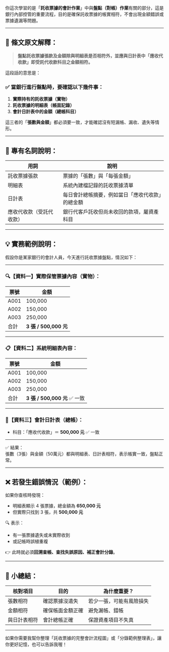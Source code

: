 你這次學習的是「**託收票據的會計作業**」中與**盤點（對帳）作業**有關的部分，這是銀行內部控管的重要流程，目的是確保託收票據的帳實相符，不會出現金額錯誤或票據遺漏等問題。

---

## 📘 條文原文解釋：

> **盤點託收票據張款及金額除與明細表是否相符外，並應與日計表中「應收代收款」即受託代收款科目之金額相符。**

這段話的意思是：

### ✅ 當銀行進行盤點時，要確認以下幾件事：

1. **實際持有的託收票據（實物）**
2. **託收票據的明細表（帳面記錄）**
3. **會計日計表中的金額（總帳科目）**

這三者的「**張數與金額**」都必須要一致，才能確認沒有短漏帳、漏收、遺失等情形。

---

## 🔢 專有名詞說明：

| 用詞 | 說明 |
|------|------|
| 託收票據張款 | 票據的「張數」與「每張金額」 |
| 明細表 | 系統內建檔記錄的託收票據清單 |
| 日計表 | 每日會計總帳摘要，例如當日「應收代收款」的總金額 |
| 應收代收款（受託代收款） | 銀行代客戶託收但尚未收回的款項，屬資產科目 |

---

## 💡 實務範例說明：

假設你是某家銀行的會計人員，今天進行託收票據盤點，情況如下：

---

### 🔍【資料一】實際保管票據內容（實物）：

| 票號 | 金額 |
|------|------|
| A001 | 100,000 |
| A002 | 150,000 |
| A003 | 250,000 |
| 合計 | **3 張 / 500,000 元** |

---

### 📋【資料二】系統明細表內容：

| 票號 | 金額 |
|------|------|
| A001 | 100,000 |
| A002 | 150,000 |
| A003 | 250,000 |
| 合計 | **3 張 / 500,000 元** ✅ 一致

---

### 📑【資料三】會計日計表（總帳）：

- 科目：「應收代收款」＝ **500,000 元** ✅ 一致

---

✅ 結果：  
張數（3張）與金額（50萬元）都與明細表、日計表相符，表示帳實一致，盤點正常。

---

## ❌ 若發生錯誤情況（範例）：

如果你查核時發現：

- 明細表顯示 4 張票據，總金額為 **650,000 元**
- 但實際只找到 3 張，共 **500,000 元**

🔍 表示：
- 有一張票據遺失或未實際收到
- 或記帳時誤植重複

👉 此時就必須**回溯查帳、查找失誤原因、補正會計分錄**。

---

## 📘 小總結：

| 核對項目 | 目的 | 為什麼重要？ |
|----------|------|---------------|
| 張數相符 | 確認票據沒遺失 | 若少一張，可能有風險損失 |
| 金額相符 | 確保帳面金額正確 | 避免漏帳、錯帳 |
| 與日計表相符 | 會計總帳正確 | 保證資產項目不失真 |

---

如果你需要我幫你整理「託收票據的完整會計流程圖」或「分錄範例整理表」，讓你更好記憶，也可以告訴我喔！